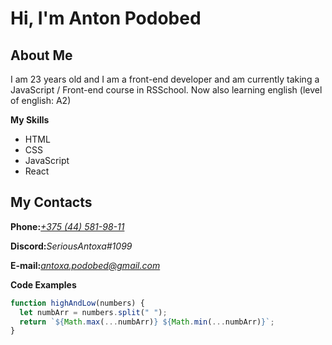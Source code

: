 # Hi, I'm Anton Podobed

## About Me

I am 23 years old and I am a front-end developer and am currently taking a JavaScript / Front-end course in RSSchool. Now also learning english (level of english: A2)

**My Skills**

- HTML
- CSS
- JavaScript
- React

## My Сontacts

**Phone:**[_+375 (44) 581-98-11_](tel:+375445819811)

**Discord:**_SeriousAntoxa#1099_

**E-mail:**[_antoxa.podobed@gmail.com_](mailto:antoxa.podobed@gmail.com)

**Code Examples**

```javascript
function highAndLow(numbers) {
  let numbArr = numbers.split(" ");
  return `${Math.max(...numbArr)} ${Math.min(...numbArr)}`;
}
```
